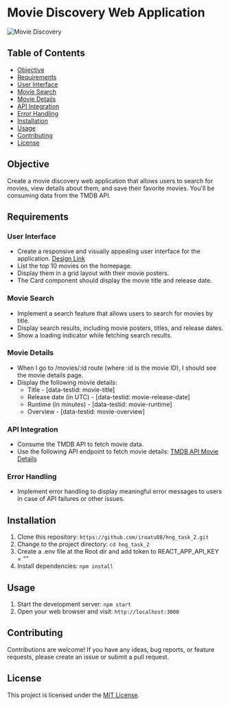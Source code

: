 # Movie Discovery Web Application

![Movie Discovery](link_to_screenshot_or_logo.png)

## Table of Contents
- [Objective](#objective)
- [Requirements](#requirements)
- [User Interface](#user-interface)
- [Movie Search](#movie-search)
- [Movie Details](#movie-details)
- [API Integration](#api-integration)
- [Error Handling](#error-handling)
- [Installation](#installation)
- [Usage](#usage)
- [Contributing](#contributing)
- [License](#license)

## Objective

Create a movie discovery web application that allows users to search for movies, view details about them, and save their favorite movies. You'll be consuming data from the TMDB API.

## Requirements

### User Interface

- Create a responsive and visually appealing user interface for the application. [Design Link](https://www.figma.com/file/tVfgoNfhYkQaUkh8LGqRab/MovieBox-(Community)?type=design&node-id=1220-324&mode=design&t=6998DWtjQrxz8mOf-0)
- List the top 10 movies on the homepage.
- Display them in a grid layout with their movie posters.
- The Card component should display the movie title and release date.

### Movie Search

- Implement a search feature that allows users to search for movies by title.
- Display search results, including movie posters, titles, and release dates.
- Show a loading indicator while fetching search results.

### Movie Details

- When I go to /movies/:id route (where :id is the movie ID), I should see the movie details page.
- Display the following movie details:
  - Title - [data-testid: movie-title]
  - Release date (in UTC) - [data-testid: movie-release-date]
  - Runtime (in minutes) - [data-testid: movie-runtime]
  - Overview - [data-testid: movie-overview]

### API Integration

- Consume the TMDB API to fetch movie data.
- Use the following API endpoint to fetch movie details: [TMDB API Movie Details](https://api.themoviedb.org/3/movie/{movie_id})

### Error Handling

- Implement error handling to display meaningful error messages to users in case of API failures or other issues.

## Installation

1. Clone this repository: `https://github.com/iroatu08/hng_task_2.git`
2. Change to the project directory: `cd hng_task_2`
4. Create a .env file at the Root dir and add token to REACT_APP_API_KEY = ""
3. Install dependencies: `npm install`

## Usage

1. Start the development server: `npm start`
2. Open your web browser and visit: `http://localhost:3000`

## Contributing

Contributions are welcome! If you have any ideas, bug reports, or feature requests, please create an issue or submit a pull request.

## License

This project is licensed under the [MIT License](LICENSE).
